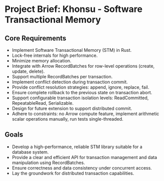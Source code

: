 # Project Brief: Khonsu - Software Transactional Memory

## Core Requirements

- Implement Software Transactional Memory (STM) in Rust.
- Lock-free internals for high performance.
- Minimize memory allocation.
- Integrate with Arrow RecordBatches for row-level operations (create, update, delete).
- Support multiple RecordBatches per transaction.
- Implement conflict detection during transaction commit.
- Provide conflict resolution strategies: append, ignore, replace, fail.
- Ensure complete rollback to the previous state on transaction abort.
- Support configurable transaction isolation levels: ReadCommitted, RepeatableRead, Serializable.
- Design for future extension to support distributed commit.
- Adhere to constraints: no Arrow compute feature, implement arithmetic scalar operations manually, run tests single-threaded.

## Goals

- Develop a high-performance, reliable STM library suitable for a database system.
- Provide a clear and efficient API for transaction management and data manipulation using RecordBatches.
- Ensure correctness and data consistency under concurrent access.
- Lay the groundwork for distributed transaction capabilities.
